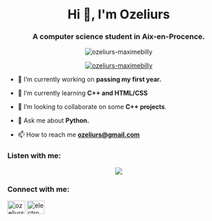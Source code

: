 <h1 align="center">Hi 👋, I'm Ozeliurs</h1>
<h3 align="center">A computer science student in Aix-en-Procence.</h3>

<p align="center"> <img src="https://komarev.com/ghpvc/?username=ozeliurs-maximebilly&label=Profile%20views&color=0e75b6&style=flat" alt="ozeliurs-maximebilly" /> </p>

<p align="center"> <a href="https://github.com/ryo-ma/github-profile-trophy"><img src="https://github-profile-trophy.vercel.app/?username=ozeliurs-maximebilly" alt="ozeliurs-maximebilly" /></a> </p>

- 🔭 I’m currently working on **passing my first year.**

- 🌱 I’m currently learning **C++ and HTML/CSS**

- 👯 I’m looking to collaborate on some **C++ projects**.

- 💬 Ask me about **Python.**

- 📫 How to reach me **ozeliurs@gmail.com**

<h3 align="left">Listen with me:</h3>
<p align="center"><a href="https://link.tospotify.com/pjmOWSCWvbb"><img src="https://spotify-github-profile.vercel.app/api/view?uid=ij8hbagzwbrs3xv770thmuyvt&cover_image=true&theme=default"></a></p>

<h3 align="left">Connect with me:</h3>
<p align="left">
<a href="https://twitter.com/ozeliurs" target="blank"><img align="center" src="https://cdn.jsdelivr.net/npm/simple-icons@3.0.1/icons/twitter.svg" alt="ozeliurs" height="30" width="40" /></a>
<a href="https://instagram.com/electromaxperso" target="blank"><img align="center" src="https://cdn.jsdelivr.net/npm/simple-icons@3.0.1/icons/instagram.svg" alt="electromaxperso" height="30" width="40" /></a>
</p>

